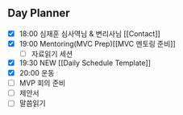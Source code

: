 ## Day Planner
- [x] 18:00 심재훈 심사역님 & 변리사님 [[Contact]]
- [x] 19:00 Mentoring(MVC Prep)[[MVC 멘토링 준비]]
	- [ ] 자료읽기 세션
- [x] 19:30 NEW [[Daily Schedule Template]]
- [x] 20:00 운동
- [ ] MVP 회의 준비
- [ ] 제안서
- [ ] 말씀읽기
